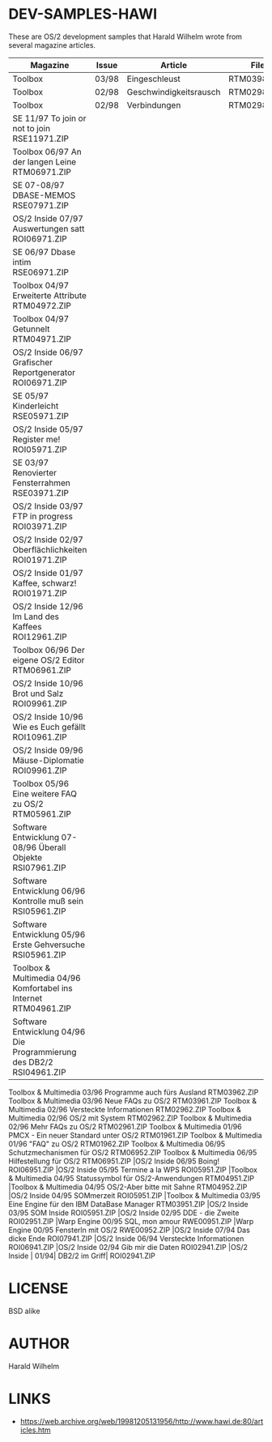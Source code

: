 # DEV-SAMPLES-HAWI
These are OS/2 development samples that Harald Wilhelm wrote from several magazine articles. 


Magazine|Issue|Article|File
------------ | -------------| -------------| -------------
|Toolbox	|03/98| Eingeschleust|RTM03981.ZIP
|Toolbox	|02/98|Geschwindigkeitsrausch|RTM02981.ZIP
|Toolbox | 02/98| Verbindungen |RTM02982.ZIP
|SE		                  11/97	    To join or not to join  RSE11971.ZIP
|Toolbox		              06/97	    An der langen Leine     RTM06971.ZIP
|SE		                  07-08/97	DBASE-MEMOS             RSE07971.ZIP
|OS/2 Inside		          07/97	    Auswertungen satt       ROI06971.ZIP
|SE		                  06/97	    Dbase intim             RSE06971.ZIP
|Toolbox		              04/97	    Erweiterte Attribute    RTM04972.ZIP
|Toolbox		              04/97 	  Getunnelt               RTM04971.ZIP
|OS/2 Inside		          06/97	    Grafischer Reportgenerator  ROI06971.ZIP
|SE		                  05/97	    Kinderleicht            RSE05971.ZIP
|OS/2 Inside		          05/97	    Register me!            ROI05971.ZIP
|SE	                    03/97	    Renovierter Fensterrahmen RSE03971.ZIP
|OS/2 Inside	            03/97	    FTP in progress         ROI03971.ZIP
|OS/2 Inside	            02/97	    Oberflächlichkeiten     ROI01971.ZIP
|OS/2 Inside	            01/97	    Kaffee, schwarz!        ROI01971.ZIP
|OS/2 Inside	            12/96	    Im Land des Kaffees     ROI12961.ZIP
|Toolbox	                06/96	    Der eigene OS/2 Editor  RTM06961.ZIP
|OS/2 Inside	            10/96	    Brot und Salz           ROI09961.ZIP
|OS/2 Inside	            10/96	    Wie es Euch gefällt     ROI10961.ZIP
|OS/2 Inside	            09/96	    Mäuse-Diplomatie        ROI09961.ZIP
|Toolbox	                05/96	    Eine weitere FAQ zu OS/2  RTM05961.ZIP
|Software Entwicklung	  07-08/96	Überall Objekte         RSI07961.ZIP
|Software Entwicklung	  06/96	    Kontrolle muß sein      RSI05961.ZIP
|Software Entwicklung	  05/96	    Erste Gehversuche       RSI05961.ZIP
|Toolbox & Multimedia	  04/96	    Komfortabel ins Internet  RTM04961.ZIP
|Software Entwicklung	  04/96	    Die Programmierung des DB2/2  RSI04961.ZIP
Toolbox & Multimedia	  03/96	    Programme auch fürs Ausland   RTM03962.ZIP
Toolbox & Multimedia	  03/96	    Neue FAQs zu OS/2          RTM03961.ZIP
Toolbox & Multimedia	  02/96	    Versteckte Informationen   RTM02962.ZIP
Toolbox & Multimedia	  02/96	    OS/2 mit System            RTM02962.ZIP
Toolbox & Multimedia	  02/96	    Mehr FAQs zu OS/2          RTM02961.ZIP
Toolbox & Multimedia	  01/96	    PMCX - Ein neuer Standard unter OS/2  RTM01961.ZIP
Toolbox & Multimedia	  01/96	    "FAQ" zu OS/2              RTM01962.ZIP
Toolbox & Multimedia	  06/95	    Schutzmechanismen für OS/2  RTM06952.ZIP
Toolbox & Multimedia	  06/95	    Hilfestellung für OS/2      RTM06951.ZIP
|OS/2 Inside	            06/95	    Boing!                      ROI06951.ZIP
|OS/2 Inside	            05/95	    Termine a la WPS            ROI05951.ZIP
|Toolbox & Multimedia	  04/95	    Statussymbol für OS/2-Anwendungen RTM04951.ZIP
|Toolbox & Multimedia	  04/95	    OS/2-Aber bitte mit Sahne   RTM04952.ZIP
|OS/2 Inside	            04/95	    SOMmerzeit                  ROI05951.ZIP
|Toolbox & Multimedia	  03/95	    Eine Engine für den IBM DataBase Manager  RTM03951.ZIP
|OS/2 Inside	            03/95	    SOM Inside                  ROI05951.ZIP
|OS/2 Inside	            02/95	    DDE - die Zweite            ROI02951.ZIP
|Warp Engine	            00/95	    SQL, mon amour              RWE00951.ZIP
|Warp Engine	            00/95	    Fensterln mit OS/2          RWE00952.ZIP
|OS/2 Inside	            07/94	    Das dicke Ende              ROI07941.ZIP
|OS/2 Inside	            06/94	    Versteckte Informationen    ROI06941.ZIP
|OS/2 Inside             02/94	    Gib mir die Daten           ROI02941.ZIP
|OS/2 Inside | 01/94|     DB2/2 im Griff|              ROI02941.ZIP

LICENSE
===============
BSD alike

AUTHOR
===============
Harald Wilhelm

LINKS
===============
* https://web.archive.org/web/19981205131956/http://www.hawi.de:80/articles.htm
